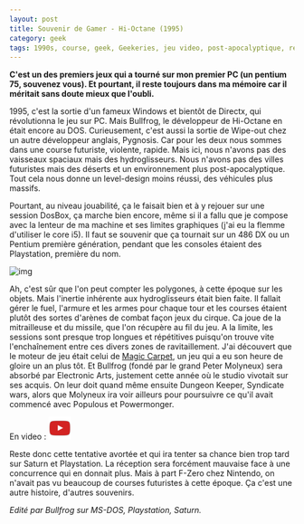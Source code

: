```yaml
---
layout: post
title: Souvenir de Gamer - Hi-Octane (1995)
category: geek
tags: 1990s, course, geek, Geekeries, jeu video, post-apocalyptique, retrogaming
---
```

**C'est un des premiers jeux qui a tourné sur mon premier PC (un pentium 75, souvenez vous). Et pourtant, il reste toujours dans ma mémoire car il méritait sans doute mieux que l'oubli.**

1995, c'est la sortie d'un fameux Windows et bientôt de Directx, qui révolutionna le jeu sur PC. Mais Bullfrog, le développeur de Hi-Octane en était encore au DOS. Curieusement, c'est aussi la sortie de Wipe-out chez un autre développeur anglais, Pygnosis. Car pour les deux nous sommes dans une course futuriste, violente, rapide. Mais ici, nous n'avons pas des vaisseaux spaciaux mais des hydroglisseurs. Nous n'avons pas des villes futuristes mais des déserts et un environnement plus post-apocalyptique. Tout cela nous donne un level-design moins réussi, des véhicules plus massifs.

Pourtant, au niveau jouabilité, ça le faisait bien et à y rejouer sur une session DosBox, ça marche bien encore, même si il a fallu que je compose avec la lenteur de ma machine et ses limites graphiques (j'ai eu la flemme d'utiliser le core i5). Il faut se souvenir que ça tournait sur un 486 DX ou un Pentium première génération, pendant que les consoles étaient des Playstation, première du nom.

![img](https://filedn.eu/llqi9IBxlYouGRXYG2xlROb/img/2018/hioctane.jpg)

Ah, c'est sûr que l'on peut compter les polygones, à cette époque sur les objets. Mais l'inertie inhérente aux hydroglisseurs était bien faite. Il fallait gérer le fuel, l'armure et les armes pour chaque tour et les courses étaient plutôt des sortes d'arènes de combat façon jeux du cirque. Ca joue de la mitrailleuse et du missile, que l'on récupère au fil du jeu. A la limite, les sessions sont presque trop longues et répétitives puisqu'on trouve vite l'enchaînement entre ces divers zones de ravitaillement. J'ai découvert que le moteur de jeu était celui de <a href="https://fr.wikipedia.org/wiki/Magic_Carpet_(jeu_vidéo)">Magic Carpet</a>, un jeu qui a eu son heure de gloire un an plus tôt. Et Bullfrog (fondé par le grand Peter Molyneux) sera absorbé par Electronic Arts, justement cette année où le studio vivotait sur ses acquis. On leur doit quand même ensuite Dungeon Keeper, Syndicate wars, alors que Molyneux ira voir ailleurs pour poursuivre ce qu'il avait commencé avec Populous et Powermonger.

En video : [![video](/images/youtube.png)](https://www.youtube.com/watch?v=B2LSTciKUQM)

Reste donc cette tentative avortée et qui ira tenter sa chance bien trop tard sur Saturn et Playstation. La réception sera forcément mauvaise face à une concurrence qui en donnait plus. Mais à part F-Zero chez Nintendo, on n'avait pas vu beaucoup de courses futuristes à cette époque. Ça c'est une autre histoire, d'autres souvenirs.

*Edité par Bullfrog sur MS-DOS, Playstation, Saturn.*
